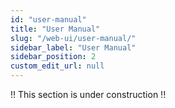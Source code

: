 ```yaml
---
id: "user-manual"
title: "User Manual"
slug: "/web-ui/user-manual/"
sidebar_label: "User Manual"
sidebar_position: 2
custom_edit_url: null
---
```


!! This section is under construction !!